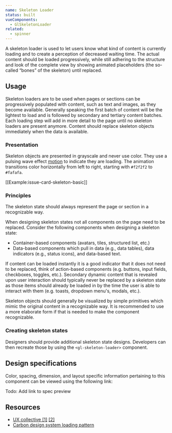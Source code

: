 ```yaml
---
name: Skeleton Loader
status: built
vueComponents:
  - GlSkeletonLoader
related:
  - spinner
---
```


A skeleton loader is used to let users know what kind of content is currently loading and to create a perception of decreased waiting time. The actual content should be loaded progressively, while still adhering to the structure and look of the complete view by showing animated placeholders (the so-called “bones” of the skeleton) until replaced.

## Usage

Skeleton loaders are to be used when pages or sections can be progressively populated with content, such as text and images, as they become available. Generally speaking the first batch of content will be the lightest to load and is followed by secondary and tertiary content batches. Each loading step will add in more detail to the page until no skeleton loaders are present anymore. Content should replace skeleton objects immediately when the data is available.

### Presentation

Skeleton objects are presented in grayscale and never use color. They use a pulsing wave effect [motion](/foundations/motion) to indicate they are loading. The animation transitions color horizontally from left to right, starting with `#f2f2f2` to `#fafafa`.

[[Example:issue-card-skeleton-basic]]

### Principles

The skeleton state should always represent the page or section in a recognizable way.

When designing skeleton states not all components on the page need to be replaced. Consider the following components when designing a skeleton state:
* Container-based components (avatars, tiles, structured list, etc.)
* Data-based components which pull in data (e.g., data tables), data indicators (e.g., status icons), and data-based text.

If content can be loaded instantly it is a good indicator that it does not need to be replaced, think of action-based components (e.g. buttons, input fields, checkboxes, toggles, etc.). Secondary dynamic content that is revealed upon user interaction should typically never be replaced by a skeleton state as those items should already be loaded in by the time the user is able to interact with them (e.g. toasts, dropdown menu's, modals, etc.).

Skeleton objects should generally be visualized by simple primitives which mimic the original content in a recognizable way. It is recommended to use a more elaborate form if that is needed to make the component recognizable.

### Creating skeleton states

Designers should provide additional skeleton state designs. Developers can then recreate those by using the `<gl-skeleton-loader>` component.

## Design specifications

Color, spacing, dimension, and layout specific information pertaining to this component can be viewed using the following link:

Todo: Add link to spec preview

## Resources

* [UX collective [1]](https://uxdesign.cc/designing-a-skeleton-loader-6de1b4201c4e) [[2]](https://uxdesign.cc/what-you-should-know-about-skeleton-screens-a820c45a571a)
* [Carbon design system loading pattern](https://www.carbondesignsystem.com/patterns/loading/)
